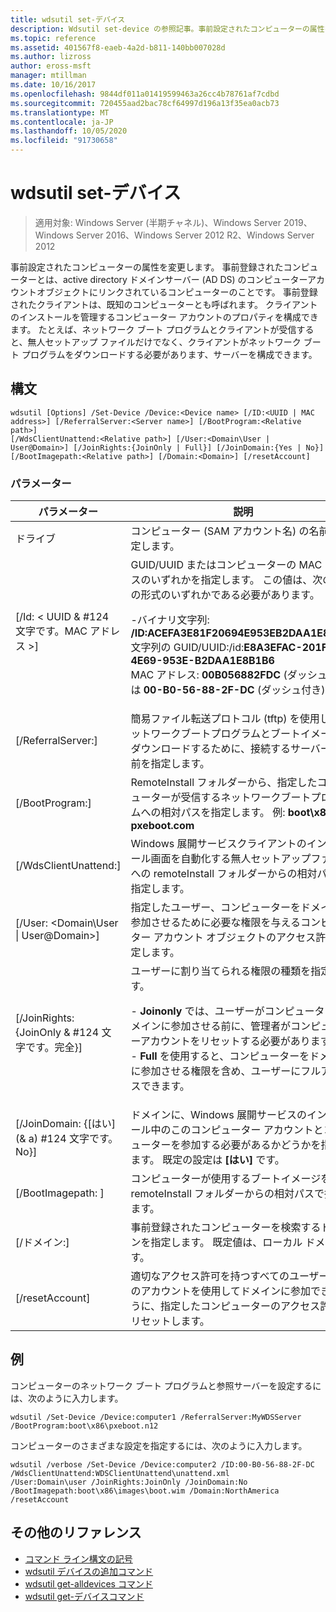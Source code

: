 ```yaml
---
title: wdsutil set-デバイス
description: Wdsutil set-device の参照記事。事前設定されたコンピューターの属性を変更します。
ms.topic: reference
ms.assetid: 401567f8-eaeb-4a2d-b811-140bb007028d
ms.author: lizross
author: eross-msft
manager: mtillman
ms.date: 10/16/2017
ms.openlocfilehash: 9844df011a01419599463a26cc4b78761af7cdbd
ms.sourcegitcommit: 720455aad2bac78cf64997d196a13f35ea0acb73
ms.translationtype: MT
ms.contentlocale: ja-JP
ms.lasthandoff: 10/05/2020
ms.locfileid: "91730658"
---
```

# <a name="wdsutil-set-device"></a>wdsutil set-デバイス

> 適用対象: Windows Server (半期チャネル)、Windows Server 2019、Windows Server 2016、Windows Server 2012 R2、Windows Server 2012

事前設定されたコンピューターの属性を変更します。 事前登録されたコンピューターとは、active directory ドメインサーバー (AD DS) のコンピューターアカウントオブジェクトにリンクされているコンピューターのことです。 事前登録されたクライアントは、既知のコンピューターとも呼ばれます。 クライアントのインストールを管理するコンピューター アカウントのプロパティを構成できます。 たとえば、ネットワーク ブート プログラムとクライアントが受信すると、無人セットアップ ファイルだけでなく、クライアントがネットワーク ブート プログラムをダウンロードする必要があります、サーバーを構成できます。

## <a name="syntax"></a>構文
```
wdsutil [Options] /Set-Device /Device:<Device name> [/ID:<UUID | MAC address>] [/ReferralServer:<Server name>] [/BootProgram:<Relative path>]
[/WdsClientUnattend:<Relative path>] [/User:<Domain\User | User@Domain>] [/JoinRights:{JoinOnly | Full}] [/JoinDomain:{Yes | No}] [/BootImagepath:<Relative path>] [/Domain:<Domain>] [/resetAccount]
```
### <a name="parameters"></a>パラメーター
|パラメーター|説明|
|-------|--------|
|ドライブ<computer name>|コンピューター (SAM アカウント名) の名前を指定します。|
|[/Id: < UUID & #124 文字です。MAC アドレス >]|GUID/UUID またはコンピューターの MAC アドレスのいずれかを指定します。 この値は、次の 3 つの形式のいずれかである必要があります。<p>-バイナリ文字列: **/ID:ACEFA3E81F20694E953EB2DAA1E8B1B6**<br />文字列の GUID/UUID:/id:**E8A3EFAC-201F-4E69-953E-B2DAA1E8B1B6**<br />MAC アドレス: **00B056882FDC** (ダッシュ) または **00-B0-56-88-2F-DC** (ダッシュ付き)|
|[/ReferralServer:<Server name>]|簡易ファイル転送プロトコル (tftp) を使用してネットワークブートプログラムとブートイメージをダウンロードするために、接続するサーバーの名前を指定します。|
|[/BootProgram:<Relative path>]|RemoteInstall フォルダーから、指定したコンピューターが受信するネットワークブートプログラムへの相対パスを指定します。 例: **boot\x86\ pxeboot.com**|
|[/WdsClientUnattend:<Relative path>]|Windows 展開サービスクライアントのインストール画面を自動化する無人セットアップファイルへの remoteInstall フォルダーからの相対パスを指定します。|
|[/User: <Domain\User &#124; User@Domain>]|指定したユーザー、コンピューターをドメインに参加させるために必要な権限を与えるコンピューター アカウント オブジェクトのアクセス許可を設定します。|
|[/JoinRights: {JoinOnly & #124 文字です。完全}]|ユーザーに割り当てられる権限の種類を指定します。<p>-   **Joinonly** では、ユーザーがコンピューターをドメインに参加させる前に、管理者がコンピューターアカウントをリセットする必要があります。<br />-   **Full** を使用すると、コンピューターをドメインに参加させる権限を含め、ユーザーにフルアクセスできます。|
|[/JoinDomain: {[はい] (& a) #124 文字です。No}]|ドメインに、Windows 展開サービスのインストール中のこのコンピューター アカウントとコンピューターを参加する必要があるかどうかを指定します。 既定の設定は **[はい]** です。|
|[/BootImagepath: <Relative path> ]|コンピューターが使用するブートイメージを remoteInstall フォルダーからの相対パスで指定します。|
|[/ドメイン:<Domain>]|事前登録されたコンピューターを検索するドメインを指定します。 既定値は、ローカル ドメインです。|
|[/resetAccount]|適切なアクセス許可を持つすべてのユーザーがこのアカウントを使用してドメインに参加できるように、指定したコンピューターのアクセス許可をリセットします。|
## <a name="examples"></a>例
コンピューターのネットワーク ブート プログラムと参照サーバーを設定するには、次のように入力します。
```
wdsutil /Set-Device /Device:computer1 /ReferralServer:MyWDSServer
/BootProgram:boot\x86\pxeboot.n12
```
コンピューターのさまざまな設定を指定するには、次のように入力します。
```
wdsutil /verbose /Set-Device /Device:computer2 /ID:00-B0-56-88-2F-DC /WdsClientUnattend:WDSClientUnattend\unattend.xml
/User:Domain\user /JoinRights:JoinOnly /JoinDomain:No /BootImagepath:boot\x86\images\boot.wim /Domain:NorthAmerica /resetAccount
```
## <a name="additional-references"></a>その他のリファレンス
- [コマンド ライン構文の記号](command-line-syntax-key.md)
- [wdsutil デバイスの追加コマンド](wdsutil-add-device.md)
- [wdsutil get-alldevices コマンド](wdsutil-get-alldevices.md)
- [wdsutil get-デバイスコマンド](wdsutil-get-device.md)
